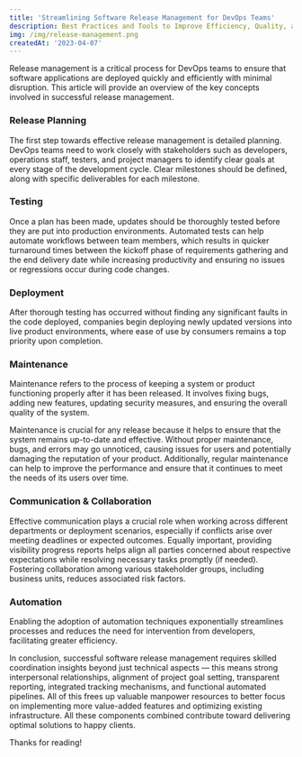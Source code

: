 ```yaml
---
title: 'Streamlining Software Release Management for DevOps Teams'
description: Best Practices and Tools to Improve Efficiency, Quality, and Collaboration
img: /img/release-management.png
createdAt: '2023-04-07'
---
```

Release management is a critical process for DevOps teams to ensure that software applications are deployed quickly and efficiently with minimal disruption. This article will provide an overview of the key concepts involved in successful release management.

### Release Planning
The first step towards effective release management is detailed planning. DevOps teams need to work closely with stakeholders such as developers, operations staff, testers, and project managers to identify clear goals at every stage of the development cycle. Clear milestones should be defined, along with specific deliverables for each milestone.

### Testing
Once a plan has been made, updates should be thoroughly tested before they are put into production environments. Automated tests can help automate workflows between team members, which results in quicker turnaround times between the kickoff phase of requirements gathering and the end delivery date while increasing productivity and ensuring no issues or regressions occur during code changes.

### Deployment
After thorough testing has occurred without finding any significant faults in the code deployed, companies begin deploying newly updated versions into live product environments, where ease of use by consumers remains a top priority upon completion.

### Maintenance
Maintenance refers to the process of keeping a system or product functioning properly after it has been released. It involves fixing bugs, adding new features, updating security measures, and ensuring the overall quality of the system.

Maintenance is crucial for any release because it helps to ensure that the system remains up-to-date and effective. Without proper maintenance, bugs, and errors may go unnoticed, causing issues for users and potentially damaging the reputation of your product. Additionally, regular maintenance can help to improve the performance and ensure that it continues to meet the needs of its users over time.

### Communication & Collaboration
Effective communication plays a crucial role when working across different departments or deployment scenarios, especially if conflicts arise over meeting deadlines or expected outcomes. Equally important, providing visibility progress reports helps align all parties concerned about respective expectations while resolving necessary tasks promptly (if needed). Fostering collaboration among various stakeholder groups, including business units, reduces associated risk factors.

### Automation
Enabling the adoption of automation techniques exponentially streamlines processes and reduces the need for intervention from developers, facilitating greater efficiency.

In conclusion, successful software release management requires skilled coordination insights beyond just technical aspects — this means strong interpersonal relationships, alignment of project goal setting, transparent reporting, integrated tracking mechanisms, and functional automated pipelines. All of this frees up valuable manpower resources to better focus on implementing more value-added features and optimizing existing infrastructure. All these components combined contribute toward delivering optimal solutions to happy clients.

Thanks for reading!